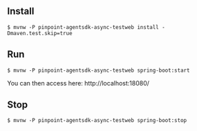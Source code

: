 
## Install
```
$ mvnw -P pinpoint-agentsdk-async-testweb install -Dmaven.test.skip=true
```

## Run
```
$ mvnw -P pinpoint-agentsdk-async-testweb spring-boot:start
```
You can then access here: http://localhost:18080/

## Stop
```
$ mvnw -P pinpoint-agentsdk-async-testweb spring-boot:stop
```
